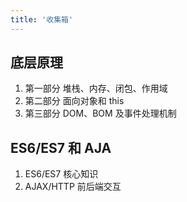 ```yaml
---
title: '收集箱'
---
```


## 底层原理

1. 第一部分 堆栈、内存、闭包、作用域
2. 第二部分 面向对象和 this
3. 第三部分 DOM、BOM 及事件处理机制

## ES6/ES7 和 AJA

1. ES6/ES7 核心知识
2. AJAX/HTTP 前后端交互

